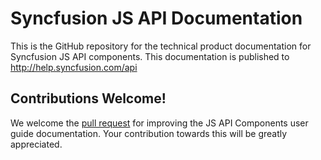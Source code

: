 # Syncfusion JS API Documentation

This is the GitHub repository for the technical product documentation for Syncfusion JS API components. This documentation is published to http://help.syncfusion.com/api

## Contributions Welcome!

We welcome the [pull request](https://docs.github.com/en/github/managing-files-in-a-repository/editing-files-in-another-users-repository) for improving the JS API Components user guide documentation. Your contribution towards this will be greatly appreciated.
